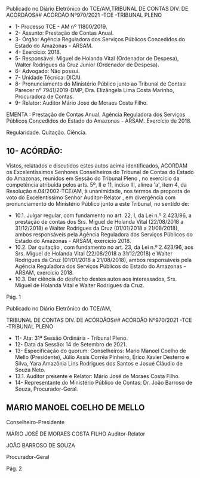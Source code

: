 Publicado  no  Diário  Eletrônico do TCE/AM,TRIBUNAL DE CONTAS DIV. DE ACÓRDÃOS## ACÓRDÃO Nº970/2021 -TCE -TRIBUNAL PLENO

- 1- Processo TCE - AM nº 11800/2019.
- 2- Assunto: Prestação de Contas Anual.
- 3- Órgão: Agência Reguladora dos Serviços Públicos Concedidos do Estado do Amazonas - ARSAM.
- 4- Exercício: 2018.
- 5- Responsável: Miguel de Holanda Vital (Ordenador de Despesa), Walter Rodrigues da Cruz Junior (Ordenador de Despesa).
- 6- Advogado: Não possui.
- 7- Unidade Técnica: DICAI.
- 8- Pronunciamento  do  Ministério  Público  junto  ao  Tribunal  de  Contas: Parecer  nº 7941/2019-DMP, Dra. Elizângela Lima Costa Marinho, Procuradora de Contas.
- 9- Relator: Auditor Mário José de Moraes Costa Filho.

EMENTA : Prestação  de  Contas  Anual.  Agência Reguladora  dos  Serviços  Públicos  Concedidos  do Estado do Amazonas - ARSAM. Exercício de 2018.

Regularidade. Quitação. Ciência.

## 10-  ACÓRDÃO:

Vistos, relatados e discutidos estes autos acima identificados, ACORDAM os Excelentíssimos Senhores Conselheiros do Tribunal de Contas do Estado do Amazonas, reunidos em Sessão do Tribunal Pleno , no exercício da competência atribuída pelos arts. 5º, II e 11, inciso III, alínea 'a', item 4, da Resolução n.04/2002-TCE/AM, à unanimidade, nos termos da proposta de voto do Excelentíssimo Senhor Auditor-Relator , em divergência com pronunciamento do Ministério Público junto a este Tribunal, no sentido de:

- 10.1. Julgar  regular, com  fundamento  no  art.  22,  I,  da  Lei  n.º  2.423/96,  a prestação de contas dos Srs. Miguel de Holanda Vital (22/08/2018 a 31/12/2018) e Walter Rodrigues da Cruz (01/01/2018 a 21/08/2018), ambos responsáveis  pela  Agência  Reguladora  dos  Serviços  Públicos do Estado do Amazonas - ARSAM, exercício 2018.
- 10.2. Dar quitação , com fundamento no art. 23, da Lei n.º 2.423/96, aos Srs. Miguel de Holanda Vital (22/08/2018 a 31/12/2018) e Walter Rodrigues  da  Cruz (01/01/2018  a  21/08/2018),  ambos  responsáveis pela Agência Reguladora dos Serviços Públicos do Estado do Amazonas - ARSAM, exercício 2018.
- 10.3. Dar  ciência do  desfecho  destes  autos  aos  interessados, Srs. Miguel de Holanda Vital e Walter Rodrigues da Cruz.

Pág. 1

Publicado  no  Diário  Eletrônico do TCE/AM,

TRIBUNAL DE CONTAS DIV. DE ACÓRDÃOS## ACÓRDÃO Nº970/2021 -TCE -TRIBUNAL PLENO

- 11-  Ata: 31ª Sessão Ordinária - Tribunal Pleno.
- 12-  Data da Sessão: 14 de Setembro de 2021.
- 13-  Especificação do quorum: Conselheiros: Mario Manoel Coelho de Mello (Presidente), Júlio Assis Corrêa Pinheiro, Érico Xavier Desterro e Silva, Yara Amazônia Lins Rodrigues dos Santos e Josué Cláudio de Souza Neto.
- 13.1. Auditor presente e Relator: Mário José de Moraes Costa Filho.
- 14-  Representante  do  Ministério  Público  de  Contas: Dr. João  Barroso  de  Souza, Procurador-Geral.

## MARIO MANOEL COELHO DE MELLO

Conselheiro-Presidente

MÁRIO JOSÉ DE MORAES COSTA FILHO Auditor-Relator

JOÃO BARROSO DE SOUZA

Procurador-Geral

Pág. 2